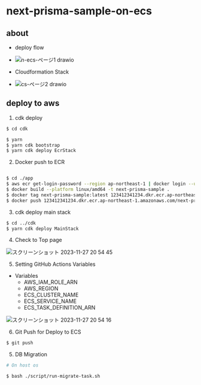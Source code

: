 # next-prisma-sample-on-ecs

## about

- deploy flow
- ![n-ecs-ページ1 drawio](https://github.com/YutaOkoshi/next-prisma-sample-on-ecs/assets/37532269/1ea50ad8-6a3a-443f-8099-e8252273107d)

- Cloudformation Stack
- ![cs-ページ2 drawio](https://github.com/YutaOkoshi/next-prisma-sample-on-ecs/assets/37532269/dd4af0f8-81cd-4e70-88ad-a1e30bf4b0be)

## deploy to aws

1. cdk deploy

```bash
$ cd cdk

$ yarn
$ yarn cdk bootstrap
$ yarn cdk deploy EcrStack

```

2. Docker push to ECR

```bash

$ cd ./app
$ aws ecr get-login-password --region ap-northeast-1 | docker login --username AWS --password-stdin 123412341234.dkr.ecr.ap-northeast-1.amazonaws.com
$ docker build --platform linux/amd64 -t next-prisma-sample .
$ docker tag next-prisma-sample:latest 123412341234.dkr.ecr.ap-northeast-1.amazonaws.com/next-prisma-sample:latest
$ docker push 123412341234.dkr.ecr.ap-northeast-1.amazonaws.com/next-prisma-sample:latest
```

3. cdk deploy main stack

```bash
$ cd ../cdk
$ yarn cdk deploy MainStack
```

4. Check to Top page

![スクリーンショット 2023-11-27 20 54 45](https://github.com/YutaOkoshi/next-prisma-sample-on-ecs/assets/37532269/a3622966-138e-410a-bd58-60de9cad8e98)

5. Setting GitHub Actions Variables

- Variables
  - AWS_IAM_ROLE_ARN
  - AWS_REGION
  - ECS_CLUSTER_NAME
  - ECS_SERVICE_NAME
  - ECS_TASK_DEFINITION_ARN

![スクリーンショット 2023-11-27 20 54 16](https://github.com/YutaOkoshi/next-prisma-sample-on-ecs/assets/37532269/331a1858-acca-493f-8b8c-7830c74dec29)

6. Git Push for Deploy to ECS

```bash
$ git push
```

5. DB Migration

```bash
# On host os

$ bash ./script/run-migrate-task.sh
```
